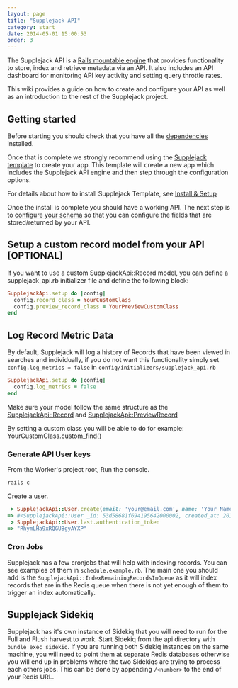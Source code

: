 ```yaml
---
layout: page
title: "Supplejack API"
category: start
date: 2014-05-01 15:00:53
order: 3
---
```


The Supplejack API is a [Rails mountable engine](http://guides.rubyonrails.org/engines.html) that provides functionality to store, index and retrieve metadata via an API. It also includes an API dashboard for monitoring API key activity and setting query throttle rates.

This wiki provides a guide on how to create and configure your API as well as an introduction to the rest of the Supplejack project.

## Getting started

Before starting you should check that you have all the [dependencies](/supplejack/start/dependencies.html) installed.

Once that is complete we strongly recommend using the [Supplejack template](https://github.com/DigitalNZ/supplejack_installation) to create your app. This template will create a new app which includes the Supplejack API engine and then step through the configuration options.

For details about how to install Supplejack Template, see [Install & Setup](/supplejack/start/install-setup.html)

Once the install is complete you should have a working API. The next step is to [configure your schema](/supplejack/api/creating-schemas.html) so that you can configure the fields that are stored/returned by your API.

## Setup a custom record model from your API [OPTIONAL]

If you want to use a custom SupplejackApi::Record model, you can define a supplejack_api.rb initializer file and define the following block:

```ruby
SupplejackApi.setup do |config|
  config.record_class = YourCustomClass
  config.preview_record_class = YourPreviewCustomClass
end
```

## Log Record Metric Data

By default, Supplejack will log a history of Records that have been viewed in searches and individually, if you do not want this functionality simply set `config.log_metrics = false` in `config/initializers/supplejack_api.rb`

```ruby
SupplejackApi.setup do |config|
  config.log_metrics = false
end
```

Make sure your model follow the same structure as the [SupplejackApi::Record](https://github.com/DigitalNZ/supplejack_api/blob/master/app/models/supplejack_api/record.rb) and [SupplejackApi::PreviewRecord](https://github.com/DigitalNZ/supplejack_api/blob/master/app/models/supplejack_api/preview_record.rb)

By setting a custom class you will be able to do for example: YourCustomClass.custom_find(<id>)

### Generate API User keys

From the Worker's project root, Run the console.

```ruby
rails c
```

Create a user.

```ruby
 > SupplejackApi::User.create(email: 'your@email.com', name: 'Your Name', username: 'your_username')
=> #<SupplejackApi::User _id: 53d58681f694195642000002, created_at: 2014-07-27 23:08:49 UTC, updated_at: 2014-07-27 23:08:49 UTC, email: "your@email.com", encrypted_password: nil, name: "Your Name", username: "your_username", sign_in_count: nil, current_sign_in_at: nil, last_sign_in_at: nil, current_sign_in_ip: nil, last_sign_in_ip: nil, authentication_token: "JmVe15z2BSHDwaVsjMvA", daily_requests: 0, monthly_requests: 0, max_requests: 10000, role: "developer", daily_activity: nil, daily_activity_stored: true>
 > SupplejackApi::User.last.authentication_token
=> "RhymLHa9xRQGU8gyAYXP"
```

### Cron Jobs

Supplejack has a few cronjobs that will help with indexing records. You can see examples of them in `schedule.example.rb`. The main one you should add is the `SupplejackApi::IndexRemainingRecordsInQueue` as it will index records that are in the Redis queue when there is not yet enough of them to trigger an index automatically.

## Supplejack Sidekiq

Supplejack has it's own instance of Sidekiq that you will need to run for the Full and Flush harvest to work. Start Sidekiq from the api directory with `bundle exec sidekiq`. If you are running both Sidekiq instances on the same machine, you will need to point them at separate Redis databases otherwise you will end up in problems where the two Sidekiqs are trying to process each others jobs. This can be done by appending `/<number>` to the end of your Redis URL.
